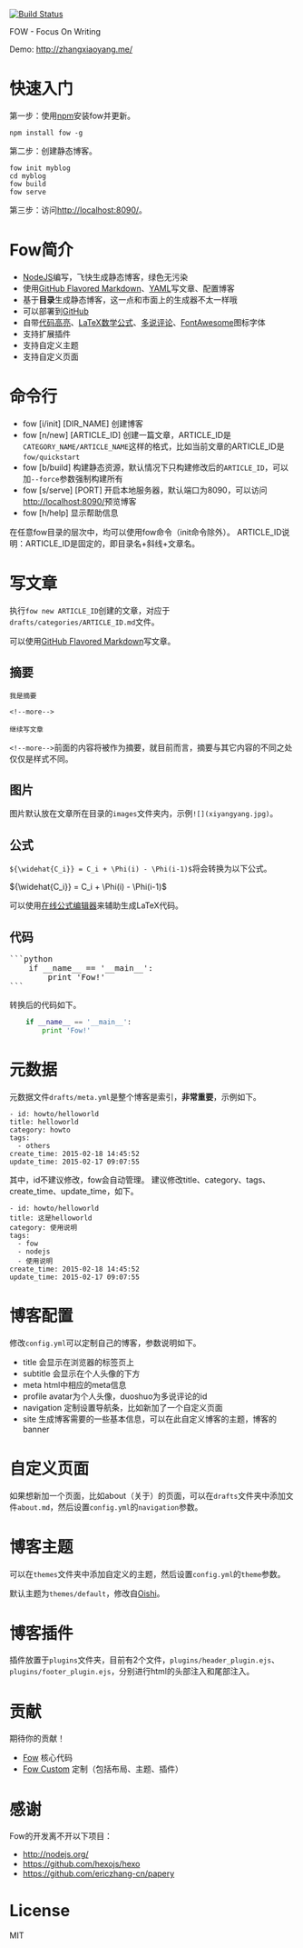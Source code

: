 [![Build Status](https://travis-ci.org/zhangxiaoyang/fow.svg?branch=master)](https://travis-ci.org/zhangxiaoyang/fow)

FOW - Focus On Writing

Demo: <http://zhangxiaoyang.me/>

<!--more-->

快速入门
========

第一步：使用[npm](https://npmjs.org/)安装fow并更新。

```
npm install fow -g

```

第二步：创建静态博客。

```
fow init myblog
cd myblog
fow build
fow serve
```

第三步：访问<http://localhost:8090/>。

Fow简介
=======

- [NodeJS](http://nodejs.org/)编写，飞快生成静态博客，绿色无污染
- 使用[GitHub Flavored Markdown](https://help.github.com/articles/github-flavored-markdown/)、[YAML](http://www.yaml.org/)写文章、配置博客
- 基于**目录**生成静态博客，这一点和市面上的生成器不太一样哦
- 可以部署到[GitHub](https://github.com/)
- 自带[代码高亮](http://code.google.com/p/google-code-prettify/)、[LaTeX数学公式](http://www.mathjax.org/)、[多说评论](http://duoshuo.com/)、[FontAwesome](http://fortawesome.github.io/Font-Awesome/)图标字体
- 支持扩展插件
- 支持自定义主题
- 支持自定义页面

命令行
======

- fow [i/init] [DIR_NAME]
创建博客
- fow [n/new] [ARTICLE_ID]
创建一篇文章，ARTICLE_ID是`CATEGORY_NAME/ARTICLE_NAME`这样的格式，比如当前文章的ARTICLE_ID是`fow/quickstart`
- fow [b/build]
构建静态资源，默认情况下只构建修改后的`ARTICLE_ID`，可以加`--force`参数强制构建所有
- fow [s/serve] [PORT]
开启本地服务器，默认端口为8090，可以访问<http://localhost:8090/>预览博客
- fow [h/help]
显示帮助信息

在任意fow目录的层次中，均可以使用fow命令（init命令除外）。
ARTICLE_ID说明：ARTICLE_ID是固定的，即目录名+斜线+文章名。

写文章
======

执行`fow new ARTICLE_ID`创建的文章，对应于`drafts/categories/ARTICLE_ID.md`文件。

可以使用[GitHub Flavored Markdown](https://help.github.com/articles/github-flavored-markdown/)写文章。

## 摘要

```
我是摘要

<!--more-->

继续写文章

```

`<!--more-->`前面的内容将被作为摘要，就目前而言，摘要与其它内容的不同之处仅仅是样式不同。

## 图片

图片默认放在文章所在目录的`images`文件夹内，示例`![](xiyangyang.jpg)`。

## 公式

`${\widehat{C_i}} = C_i + \Phi(i) - \Phi(i-1)$`将会转换为以下公式。

${\widehat{C_i}} = C_i + \Phi(i) - \Phi(i-1)$

可以使用[在线公式编辑器](http://www.codecogs.com/latex/eqneditor.php?lang=zh-cn)来辅助生成LaTeX代码。


## 代码

<pre>
```python
    if __name__ == '__main__':
        print 'Fow!'
```
</pre>

转换后的代码如下。

```python
    if __name__ == '__main__':
        print 'Fow!'
```

元数据
======

元数据文件`drafts/meta.yml`是整个博客是索引，**非常重要**，示例如下。

```
- id: howto/helloworld
title: helloworld
category: howto
tags:
  - others
create_time: 2015-02-18 14:45:52
update_time: 2015-02-17 09:07:55
```

其中，id不建议修改，fow会自动管理。
建议修改title、category、tags、create_time、update_time，如下。

```
- id: howto/helloworld
title: 这是helloworld
category: 使用说明
tags:
  - fow
  - nodejs
  - 使用说明
create_time: 2015-02-18 14:45:52
update_time: 2015-02-17 09:07:55
```

博客配置
========

修改`config.yml`可以定制自己的博客，参数说明如下。

- title
会显示在浏览器的标签页上
- subtitle
会显示在个人头像的下方
- meta
html中相应的meta信息
- profile
avatar为个人头像，duoshuo为多说评论的id
- navigation
定制设置导航条，比如新加了一个自定义页面
- site
生成博客需要的一些基本信息，可以在此自定义博客的主题，博客的banner

自定义页面
=========

如果想新加一个页面，比如about（关于）的页面，可以在`drafts`文件夹中添加文件`about.md`，然后设置`config.yml`的`navigation`参数。

博客主题
========

可以在`themes`文件夹中添加自定义的主题，然后设置`config.yml`的`theme`参数。

默认主题为`themes/default`，修改自[Oishi](https://github.com/henryhuang/oishi/)。


博客插件
========

插件放置于`plugins`文件夹，目前有2个文件，`plugins/header_plugin.ejs`、`plugins/footer_plugin.ejs`，分别进行html的头部注入和尾部注入。

贡献
====

期待你的贡献！

- [Fow](https://github.com/zhangxiaoyang/fow) 核心代码
- [Fow Custom](https://github.com/zhangxiaoyang/fow-custom) 定制（包括布局、主题、插件）

感谢
====

Fow的开发离不开以下项目：

- <http://nodejs.org/>
- <https://github.com/hexojs/hexo>
- <https://github.com/ericzhang-cn/papery>

License
=======

MIT
